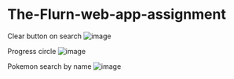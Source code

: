 # The-Flurn-web-app-assignment

Clear button on search
![image](https://user-images.githubusercontent.com/51972218/177134877-12ebfe67-6bf1-4203-b179-bdeef0aeddf2.png)

Progress circle
![image](https://user-images.githubusercontent.com/51972218/177135316-beb1055a-cf9e-4d4f-ab80-0cfb12227a39.png)

Pokemon search by name
![image](https://user-images.githubusercontent.com/51972218/177135537-0b0fada5-372b-4a4d-b424-d6e491080f55.png)
